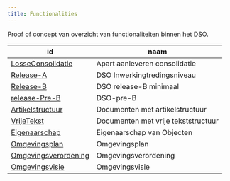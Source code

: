 ```yaml
---
title: Functionalities
---
```

Proof of concept van overzicht van functionaliteiten binnen het DSO.

|id |naam|
|---|----|
|[LosseConsolidatie](LosseConsolidatie)|Apart aanleveren consolidatie|
|[Release-A](Release-A)|DSO Inwerkingtredingsniveau|
|[Release-B](Release-B)|DSO release-B minimaal|
|[release-Pre-B](release-Pre-B)|DSO-pre-B|
|[Artikelstructuur](Artikelstructuur)|Documenten met artikelstructuur|
|[VrijeTekst](VrijeTekst)|Documenten met vrije tekststructuur|
|[Eigenaarschap](Eigenaarschap)|Eigenaarschap van Objecten|
|[Omgevingsplan](Omgevingsplan)|Omgevingsplan|
|[Omgevingsverordening](Omgevingsverordening)|Omgevingsverordening|
|[Omgevingsvisie](Omgevingsvisie)|Omgevingsvisie|
